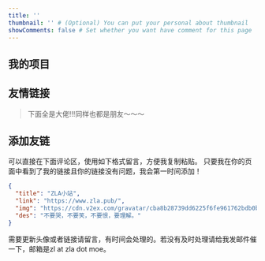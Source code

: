 ```yaml
---
title: ''
thumbnail: '' # (Optional) You can put your personal about thumbnail
showComments: false # Set whether you want have comment for this page
---
```


## 我的项目

## 友情链接

> 下面全是大佬!!!同样也都是朋友～～～

## 添加友链

可以直接在下面评论区，使用如下格式留言，方便我复制粘贴。
只要我在你的页面中看到了我的链接且你的链接没有问题，我会第一时间添加！

```json
{
  "title": "ZLA小站",
  "link": "https://www.zla.pub/",
  "img": "https://cdn.v2ex.com/gravatar/cba8b28739dd6225f6fe961762bdb0b71b858d68c83d946a37cee3b0e0daece5?size=512",
  "des": "不要哭，不要笑，不要恨，要理解。"
}
```

需要更新头像或者链接请留言，有时间会处理的。若没有及时处理请给我发邮件催一下，邮箱是zl at zla dot moe。

</br></br></br></br>
